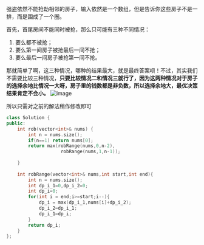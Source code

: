 强盗依然不能抢劫相邻的房子，输入依然是一个数组，但是告诉你这些房子不是一排，而是围成了一个圈。

首先，首尾房间不能同时被抢，那么只可能有三种不同情况：
1. 要么都不被抢；
2. 要么第一间房子被抢最后一间不抢；
3. 要么最后一间房子被抢第一间不抢。

那就简单了啊，这三种情况，哪种的结果最大，就是最终答案呗！不过，其实我们不需要比较三种情况，**只要比较情况二和情况三就行了，因为这两种情况对于房子的选择余地比情况一大呀，房子里的钱数都是非负数，所以选择余地大，最优决策结果肯定不会小。**
![image](https://mmbiz.qpic.cn/sz_mmbiz_jpg/gibkIz0MVqdG9kDIzE6qfsOcugRP3xn8nlATHI4e9ib8SUiar0s2OR8zQdvficwknUKDwfcKWV0sc3WwL1lC0Cw5GQ/640?wx_fmt=jpeg&tp=webp&wxfrom=5&wx_lazy=1&wx_co=1)

所以只需对之前的解法稍作修改即可

```c++
class Solution {
public:
    int rob(vector<int>& nums) {
        int n = nums.size();
        if(n==1) return nums[0];
        return max(robRange(nums,0,n-2),
                    robRange(nums,1,n-1));
        
    }
    
    int robRange(vector<int>& nums,int start,int end){
        int n = nums.size();
        int dp_i_1=0,dp_i_2=0;
        int dp_i=0;
        for(int i = end;i>=start;i--){
            dp_i = max(dp_i_1,nums[i]+dp_i_2);
            dp_i_2=dp_i_1;
            dp_i_1=dp_i;
        }
        return dp_i;
    }
};
```
